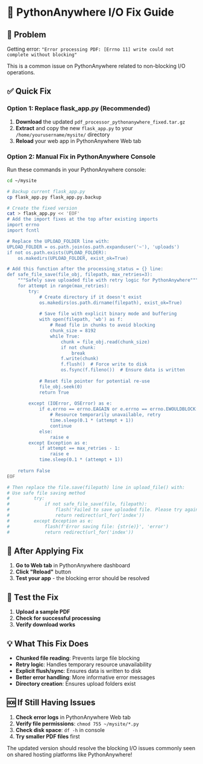 # 🔧 PythonAnywhere I/O Fix Guide

## 🚨 Problem
Getting error: `"Error processing PDF: [Errno 11] write could not complete without blocking"`

This is a common issue on PythonAnywhere related to non-blocking I/O operations.

## ✅ Quick Fix

### Option 1: Replace flask_app.py (Recommended)
1. **Download** the updated `pdf_processor_pythonanywhere_fixed.tar.gz`
2. **Extract** and copy the new `flask_app.py` to your `/home/yourusername/mysite/` directory
3. **Reload** your web app in PythonAnywhere Web tab

### Option 2: Manual Fix in PythonAnywhere Console
Run these commands in your PythonAnywhere console:

```bash
cd ~/mysite

# Backup current flask_app.py
cp flask_app.py flask_app.py.backup

# Create the fixed version
cat > flask_app.py << 'EOF'
# Add the import fixes at the top after existing imports
import errno
import fcntl

# Replace the UPLOAD_FOLDER line with:
UPLOAD_FOLDER = os.path.join(os.path.expanduser('~'), 'uploads')
if not os.path.exists(UPLOAD_FOLDER):
    os.makedirs(UPLOAD_FOLDER, exist_ok=True)

# Add this function after the processing_status = {} line:
def safe_file_save(file_obj, filepath, max_retries=3):
    """Safely save uploaded file with retry logic for PythonAnywhere"""
    for attempt in range(max_retries):
        try:
            # Create directory if it doesn't exist
            os.makedirs(os.path.dirname(filepath), exist_ok=True)
            
            # Save file with explicit binary mode and buffering
            with open(filepath, 'wb') as f:
                # Read file in chunks to avoid blocking
                chunk_size = 8192
                while True:
                    chunk = file_obj.read(chunk_size)
                    if not chunk:
                        break
                    f.write(chunk)
                    f.flush()  # Force write to disk
                    os.fsync(f.fileno())  # Ensure data is written
            
            # Reset file pointer for potential re-use
            file_obj.seek(0)
            return True
            
        except (IOError, OSError) as e:
            if e.errno == errno.EAGAIN or e.errno == errno.EWOULDBLOCK:
                # Resource temporarily unavailable, retry
                time.sleep(0.1 * (attempt + 1))
                continue
            else:
                raise e
        except Exception as e:
            if attempt == max_retries - 1:
                raise e
            time.sleep(0.1 * (attempt + 1))
    
    return False
EOF

# Then replace the file.save(filepath) line in upload_file() with:
# Use safe file saving method
#         try:
#             if not safe_file_save(file, filepath):
#                 flash('Failed to save uploaded file. Please try again.', 'error')
#                 return redirect(url_for('index'))
#         except Exception as e:
#             flash(f'Error saving file: {str(e)}', 'error')
#             return redirect(url_for('index'))
```

## 🔄 After Applying Fix

1. **Go to Web tab** in PythonAnywhere dashboard
2. **Click "Reload"** button 
3. **Test your app** - the blocking error should be resolved

## 🧪 Test the Fix

1. **Upload a sample PDF** 
2. **Check for successful processing**
3. **Verify download works**

## 💡 What This Fix Does

- **Chunked file reading**: Prevents large file blocking
- **Retry logic**: Handles temporary resource unavailability  
- **Explicit flush/sync**: Ensures data is written to disk
- **Better error handling**: More informative error messages
- **Directory creation**: Ensures upload folders exist

## 🆘 If Still Having Issues

1. **Check error logs** in PythonAnywhere Web tab
2. **Verify file permissions**: `chmod 755 ~/mysite/*.py`
3. **Check disk space**: `df -h` in console
4. **Try smaller PDF files** first

The updated version should resolve the blocking I/O issues commonly seen on shared hosting platforms like PythonAnywhere!

